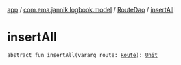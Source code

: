 [app](../../index.md) / [com.ema.jannik.logbook.model](../index.md) / [RouteDao](index.md) / [insertAll](./insert-all.md)

# insertAll

`abstract fun insertAll(vararg route: `[`Route`](../-route/index.md)`): `[`Unit`](https://kotlinlang.org/api/latest/jvm/stdlib/kotlin/-unit/index.html)